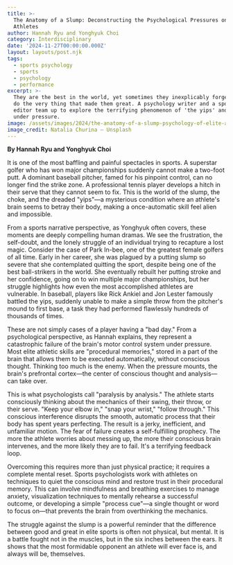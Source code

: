 ```yaml
---
title: >-
  The Anatomy of a Slump: Deconstructing the Psychological Pressures on Elite
  Athletes
author: Hannah Ryu and Yonghyuk Choi
category: Interdisciplinary
date: '2024-11-27T00:00:00.000Z'
layout: layouts/post.njk
tags:
  - sports psychology
  - sports
  - psychology
  - performance
excerpt: >-
  They are the best in the world, yet sometimes they inexplicably forget how to
  do the very thing that made them great. A psychology writer and a sports
  editor team up to explore the terrifying phenomenon of 'the yips' and choking
  under pressure.
image: /assets/images/2024/the-anatomy-of-a-slump-psychology-of-elite-athletes.jpg
image_credit: Natalia Churina — Unsplash
---
```


**By Hannah Ryu and Yonghyuk Choi**

It is one of the most baffling and painful spectacles in sports. A superstar golfer who has won major championships suddenly cannot make a two-foot putt. A dominant baseball pitcher, famed for his pinpoint control, can no longer find the strike zone. A professional tennis player develops a hitch in their serve that they cannot seem to fix. This is the world of the slump, the choke, and the dreaded "yips"—a mysterious condition where an athlete's brain seems to betray their body, making a once-automatic skill feel alien and impossible.

From a sports narrative perspective, as Yonghyuk often covers, these moments are deeply compelling human dramas. We see the frustration, the self-doubt, and the lonely struggle of an individual trying to recapture a lost magic. Consider the case of Park In-bee, one of the greatest female golfers of all time. Early in her career, she was plagued by a putting slump so severe that she contemplated quitting the sport, despite being one of the best ball-strikers in the world. She eventually rebuilt her putting stroke and her confidence, going on to win multiple major championships, but her struggle highlights how even the most accomplished athletes are vulnerable. In baseball, players like Rick Ankiel and Jon Lester famously battled the yips, suddenly unable to make a simple throw from the pitcher's mound to first base, a task they had performed flawlessly hundreds of thousands of times.

These are not simply cases of a player having a "bad day." From a psychological perspective, as Hannah explains, they represent a catastrophic failure of the brain's motor control system under pressure. Most elite athletic skills are "procedural memories," stored in a part of the brain that allows them to be executed automatically, without conscious thought. Thinking too much is the enemy. When the pressure mounts, the brain's prefrontal cortex—the center of conscious thought and analysis—can take over.

This is what psychologists call "paralysis by analysis." The athlete starts consciously thinking about the mechanics of their swing, their throw, or their serve. "Keep your elbow in," "snap your wrist," "follow through." This conscious interference disrupts the smooth, automatic process that their body has spent years perfecting. The result is a jerky, inefficient, and unfamiliar motion. The fear of failure creates a self-fulfilling prophecy. The more the athlete worries about messing up, the more their conscious brain intervenes, and the more likely they are to fail. It's a terrifying feedback loop.

Overcoming this requires more than just physical practice; it requires a complete mental reset. Sports psychologists work with athletes on techniques to quiet the conscious mind and restore trust in their procedural memory. This can involve mindfulness and breathing exercises to manage anxiety, visualization techniques to mentally rehearse a successful outcome, or developing a simple "process cue"—a single thought or word to focus on—that prevents the brain from overthinking the mechanics.

The struggle against the slump is a powerful reminder that the difference between good and great in elite sports is often not physical, but mental. It is a battle fought not in the muscles, but in the six inches between the ears. It shows that the most formidable opponent an athlete will ever face is, and always will be, themselves.
